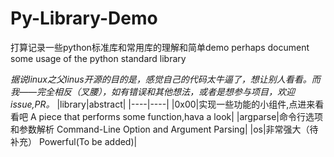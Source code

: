 # Py-Library-Demo
打算记录一些python标准库和常用库的理解和简单demo
perhaps document some usage of the python standard library

*据说linux之父linus开源的目的是，感觉自己的代码太牛逼了，想让别人看看。而我——完全相反（叉腰），如有错误和其他想法，或者是想参与项目，欢迎issue,PR。*
|library|abstract|
|----|----|
|0x00|实现一些功能的小组件,点进来看看吧  A piece that performs some function,hava a look|
|argparse|命令行选项和参数解析  Command-Line Option and Argument Parsing|
|os|非常强大（待补充）  Powerful(To be added)|


